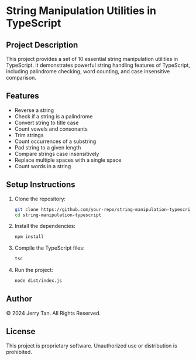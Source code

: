 # String Manipulation Utilities in TypeScript

## Project Description

This project provides a set of 10 essential string manipulation utilities in TypeScript. It demonstrates powerful string handling features of TypeScript, including palindrome checking, word counting, and case insensitive comparison.

## Features

- Reverse a string
- Check if a string is a palindrome
- Convert string to title case
- Count vowels and consonants
- Trim strings
- Count occurrences of a substring
- Pad string to a given length
- Compare strings case insensitively
- Replace multiple spaces with a single space
- Count words in a string

## Setup Instructions

1. Clone the repository:
   ```bash
   git clone https://github.com/your-repo/string-manipulation-typescript.git
   cd string-manipulation-typescript
   ```

2. Install the dependencies:
   ```bash
   npm install
   ```

3. Compile the TypeScript files:
   ```bash
   tsc
   ```

4. Run the project:
   ```bash
   node dist/index.js
   ```

## Author

© 2024 Jerry Tan. All Rights Reserved.

## License

This project is proprietary software. Unauthorized use or distribution is prohibited.
